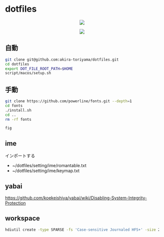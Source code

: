 # dotfiles

<p align="center">
  <a href="https://github.com/akira-toriyama/dotfiles">
    <img src="https://user-images.githubusercontent.com/92862731/166393194-1c4a4338-ae35-4dee-bd0f-7fce2f7f01dd.png"/>
  </a>
</p>

<p align="center">
  <a href="https://github.com/akira-toriyama/dotfiles/actions/workflows/macos.yml">
    <img src="https://github.com/akira-toriyama/dotfiles/actions/workflows/macos.yml/badge.svg"/>
  </a>
</p>

## 自動

```bash
git clone git@github.com:akira-toriyama/dotfiles.git
cd dotfiles
export DOT_FILE_ROOT_PATH=$HOME
script/macos/setup.sh
```

## 手動

```bash
git clone https://github.com/powerline/fonts.git --depth=1
cd fonts
./install.sh
cd ..
rm -rf fonts
```

```bash
fig
```

## ime

インポートする

- ~/dotfiles/setting/ime/romantable.txt
- ~/dotfiles/setting/ime/keymap.txt

## yabai

https://github.com/koekeishiya/yabai/wiki/Disabling-System-Integrity-Protection

## workspace

```bash
hdiutil create -type SPARSE -fs 'Case-sensitive Journaled HFS+' -size 256g -volname workspace ~/Documents/workspace.dmg.sparseimage
```
